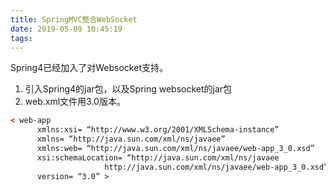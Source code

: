```yaml
---
title: SpringMVC整合WebSocket
date: 2019-05-09 10:45:19
tags:
---
```

Spring4已经加入了对Websocket支持。
1. 引入Spring4的jar包，以及Spring websocket的jar包
2. web.xml文件用3.0版本。
```xml
< web-app
      xmlns:xsi= “http://www.w3.org/2001/XMLSchema-instance”
      xmlns= “http://java.sun.com/xml/ns/javaee”
      xmlns:web= “http://java.sun.com/xml/ns/javaee/web-app_3_0.xsd”
      xsi:schemaLocation= “http://java.sun.com/xml/ns/javaee
                     http://java.sun.com/xml/ns/javaee/web-app_3_0.xsd”
      version= “3.0” >
```

